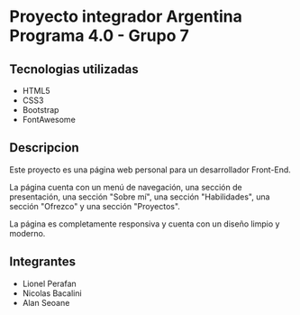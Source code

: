 # Proyecto integrador Argentina Programa 4.0 - Grupo 7

## Tecnologias utilizadas

* HTML5
* CSS3
* Bootstrap
* FontAwesome

## Descripcion

Este proyecto es una página web personal para un desarrollador Front-End. 

La página cuenta con un menú de navegación, una sección de presentación, una sección "Sobre mí", una sección "Habilidades", una sección "Ofrezco" y una sección "Proyectos". 

La página es completamente responsiva y cuenta con un diseño limpio y moderno.

## Integrantes

* Lionel Perafan
* Nicolas Bacalini
* Alan Seoane
